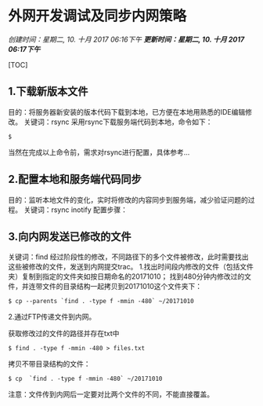 # 外网开发调试及同步内网策略
*创建时间：星期二, 10. 十月 2017 06:16下午*
***更新时间：星期二, 10. 十月 2017 06:17下午***

[TOC]

## 1.下载新版本文件
目的：将服务器新安装的版本代码下载到本地，已方便在本地用熟悉的IDE编辑修改。
关键词：rsync
采用rsync下载服务端代码到本地，命令如下：
```shell
$ 
```
当然在完成以上命令前，需求对rsync进行配置，具体参考...
## 2.配置本地和服务端代码同步
目的：监听本地文件的变化，实时将修改的内容同步到服务端，减少验证问题的过程。
关键词：rsync inotify
配置步骤：

## 3.向内网发送已修改的文件
关键词：find
经过阶段性的修改，不同路径下的多个文件被修改，此时需要找出这些被修改的文件，发送到内网提交trac。
1.找出时间段内修改的文件（包括文件夹）复制到指定的文件夹如按日期命名的20171010；
找到480分钟内修改过的文件，并连带文件的目录结构一起拷贝到20171010这个文件夹下：
```shell
$ cp --parents `find . -type f -mmin -480` ~/20171010
```
2.通过FTP传递文件到内网。

获取修改过的文件的路径并存在txt中
```shell
$ find . -type f -mmin -480 > files.txt
```

拷贝不带目录结构的文件：
```shell
$ cp  `find . -type f -mmin -480` ~/20171010
```

注意：文件传到内网后一定要对比两个文件的不同，不能直接覆盖。